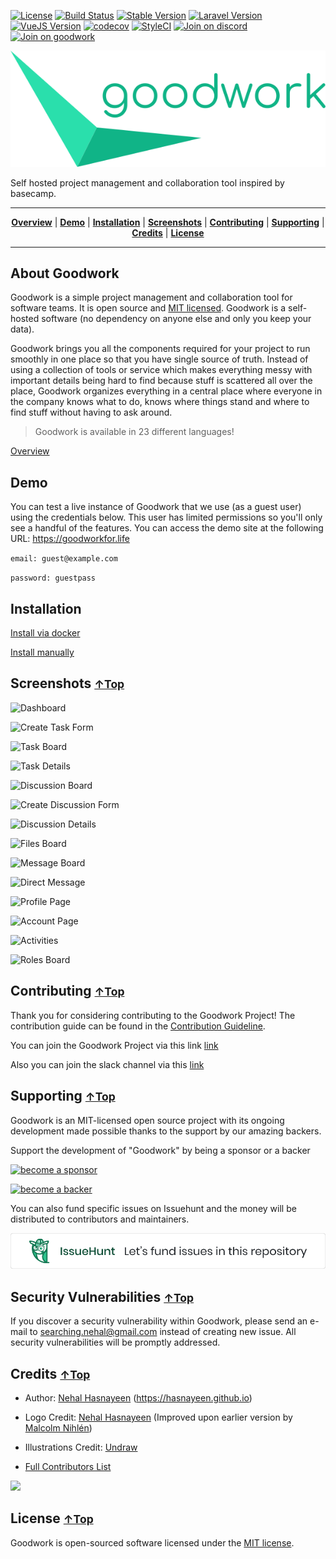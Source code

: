 [![License](http://img.shields.io/badge/license-MIT-brightgreen.svg)](https://github.com/iluminar/goodwork/blob/dev/LICENSE)
[![Build Status](https://travis-ci.org/iluminar/goodwork.svg?branch=dev)](https://travis-ci.org/iluminar/goodwork)
[![Stable Version](https://poser.pugx.org/iluminar/goodwork/v/stable)](https://github.com/iluminar/goodwork)
[![Laravel Version](https://img.shields.io/badge/Laravel-6.0-brightgreen.svg?style=flat)](https://github.com/laravel/laravel)
[![VueJS Version](https://img.shields.io/badge/vue-2.5.13-brightgreen.svg?style=flat)](https://github.com/vuejs/vue)
[![codecov](https://codecov.io/gh/iluminar/goodwork/branch/master/graph/badge.svg)](https://codecov.io/gh/iluminar/goodwork)
[![StyleCI](https://styleci.io/repos/81873619/shield?branch=dev&style=flat)](https://styleci.io/repos/81873619)
[![Join on discord](https://img.shields.io/badge/join%20on-discord-orange)](https://discord.gg/4DvTQsc)
[![Join on goodwork](https://img.shields.io/badge/join%20on-goodwork-orange.svg)](https://goodworkfor.life/register/invite-link/ovCPAFpnwIhrvqUrlvynarP9HVRBC5mH)

<img src="public/logos/logo.png" alt="Goodwork" style="max-width:100%;">

Self hosted project management and collaboration tool inspired by basecamp.

<hr>
<p align="center">
<b><a href="#about-goodwork">Overview</a></b>
|
<b><a href="#demo">Demo</a></b>
|
<b><a href="#installation">Installation</a></b>
|
<b><a href="#screenshots-top">Screenshots</a></b>
|
<b><a href="#contributing-top">Contributing</a></b>
|
<b><a href="#supporting-top">Supporting</a></b>
|
<b><a href="#credits-top">Credits</a></b>
|
<b><a href="#license-top">License</a></b>
</p>

<hr>

## About Goodwork

Goodwork is a simple project management and collaboration tool for software teams. It is open source and [MIT licensed](https://github.com/iluminar/goodwork/blob/dev/LICENSE). Goodwork is a self-hosted software (no dependency on anyone else and only you keep your data).

Goodwork brings you all the components required for your project to run smoothly in one place so that you have single source of truth. Instead of using a collection of tools or service which makes everything messy with important details being hard to find because stuff is scattered all over the place, Goodwork organizes everything in a central place where everyone in the company knows what to do, knows where things stand and where to find stuff without having to ask around.

> Goodwork is available in 23 different languages!

[Overview](https://github.com/iluminar/goodwork/wiki/Overview)

## Demo

You can test a live instance of Goodwork that we use (as a guest user) using the credentials below. This user has limited permissions so you'll only see a handful of the features. You can access the demo site at the following URL: https://goodworkfor.life

`email: guest@example.com`

`password: guestpass`

## Installation

[Install via docker](https://github.com/iluminar/goodwork/wiki/Installation#setup-using-docker)

[Install manually](https://github.com/iluminar/goodwork/wiki/Installation#setup-usual-way-if-youre-not-using-docker)

## Screenshots <small>[↑Top](#about-goodwork)</small>

![Dashboard](https://i.imgur.com/oPlF1bi.png)

![Create Task Form](https://i.imgur.com/QlkS0IJ.png)

![Task Board](https://i.imgur.com/sfl2hLr.png)

![Task Details](https://i.imgur.com/J6wKeNL.png)

![Discussion Board](https://i.imgur.com/DgsIScx.png)

![Create Discussion Form](https://i.imgur.com/gHKGAjc.png)

![Discussion Details](https://i.imgur.com/NchQpJE.png)

![Files Board](https://i.imgur.com/iaQDmQR.png)

![Message Board](https://i.imgur.com/neakUm5.png)

![Direct Message](https://i.imgur.com/C3kbApV.png)

![Profile Page](https://i.imgur.com/MOS2k8l.png)

![Account Page](https://i.imgur.com/TelYaCs.png)

![Activities](https://i.imgur.com/FfYSOq1.png)

![Roles Board](https://i.imgur.com/TfRMzuf.png)

## Contributing <small>[↑Top](#about-goodwork)</small>

Thank you for considering contributing to the Goodwork Project! The contribution guide can be found in the [Contribution Guideline](https://github.com/iluminar/goodwork/wiki/Contribution-Guideline).

You can join the Goodwork Project via this link [link](https://goodworkfor.life/register/invite-link/ovCPAFpnwIhrvqUrlvynarP9HVRBC5mH)

Also you can join the slack channel via this [link](https://discord.gg/4DvTQsc)

## Supporting <small>[↑Top](#about-goodwork)</small>

Goodwork is an MIT-licensed open source project with its ongoing development made possible thanks to the support by our amazing backers.

Support the development of "Goodwork" by being a sponsor or a backer

<a href="https://opencollective.com/goodwork#sponsor"><img alt="become a sponsor" src="https://opencollective.com/goodwork/sponsors.svg" height="35px"></a>

<a href="https://opencollective.com/goodwork#sponsor"><img alt="become a backer" src="https://opencollective.com/goodwork/backers.svg" height="35px"></a>

You can also fund specific issues on Issuehunt and the money will be distributed to contributors and maintainers.

[![issuehunt-to-marktext](https://github.com/BoostIO/issuehunt-materials/raw/master/v1/issuehunt-button-v1.svg?sanitize=true)](https://issuehunt.io/repos/81873619)

## Security Vulnerabilities <small>[↑Top](#about-goodwork)</small>

If you discover a security vulnerability within Goodwork, please send an e-mail to searching.nehal@gmail.com instead of creating new issue. All security vulnerabilities will be promptly addressed.

## Credits <small>[↑Top](#about-goodwork)</small>

- Author: [Nehal Hasnayeen](https://github.com/Hasnayeen) (https://hasnayeen.github.io)

- Logo Credit: [Nehal Hasnayeen](https://github.com/Hasnayeen) (Improved upon earlier version by [Malcolm Nihlén](https://github.com/scriptcoded))

- Illustrations Credit: [Undraw](https://undraw.co/)

- [Full Contributors List](https://github.com/iluminar/goodwork/graphs/contributors)

![](https://opencollective.com/goodwork/contributors.svg?width=890&button=false)

## License <small>[↑Top](#about-goodwork)</small>

Goodwork is open-sourced software licensed under the [MIT license](http://opensource.org/licenses/MIT).
